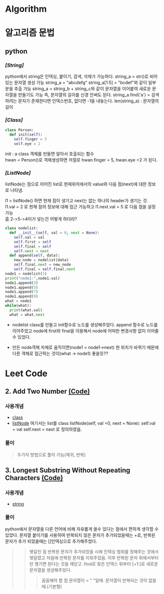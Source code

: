 # Algorithm

알고리즘
문법
===========

python
-------------
### *[String]*
python에서 string은 인덱싱, 붙이기, 검색, 삭제가 가능하다.
string_a = str()로 비어있는 문자열 생성 가능
string_a = "abcdefg"
string_a[1:5] = "bcdef"와 같이 일부분을 추출 가능
string_a = string_b + string_c와 같이 문자열을 이어붙여 새로운 문자열을 만들기도 가능
즉, 문자열의 길이를 신경 안써도 된다.
string_a.find('a') = 검색하려는 문자가 존재한다면 인덱스번호, 없다면 -1을 내놓는다.
len(string_a) : 문자열의 길이


### *[Class]*
~~~python
class Person: 
  def init(self):
    self.finger = 5
    self.eye = 2
~~~
init : a class 객체를 만들면 알아서 호출되는 함수 <br>
hwan = Person()로 객체생성하면 저절로 hwan.finger = 5, hwan.eye =2 가 된다.

### *[ListNode]*
listNode는 점으로 이어진 list로 현재위치에서의 value와 다음 점(next)에 대한 정보로 나타냄.

l1 = listNode() 하면 현재 점이 생기고 next는 없는 하나의 header가 생기는 것. 
<br> 
l1.val = 2 로 현재 점의 정보에 대해 접근 가능하고 l1.next.val = 5 로 다음 점을 설정 가능 
<br>
흠 2->5->4이거 넣는건 어떻게 하더라?
~~~python
class nodelist:
  def __init__(self, val = 0, next = None):
    self.val = val
    self.first = self
    self.final = self
    self.next = next
  def append(self, data):
    new_node = nodelist(data)
    self.final.next = new_node
    self.final = self.final.next
node1 = nodelist(1)
print("node1:",node1.val)
node1.append(3)
node1.append(5)
node1.append(7)
node1.append(9)
what = node1
while(what):
  print(what.val)
  what = what.next
~~~
* nodelist class를 만들고 init함수로 노드를 생성해주었다.
append 함수로 노드를 이어주었고 node에 first와 final을 이용해서 node에 어떠한 변경사항 없이 이어줄 수 있었다.

* 만든 node객체 자체로 움직이면(node1 = node1->next) 현 위치가 바뀌기 때문에
다른 객체로 접근하는 것이(what -> node1) 좋을듯??

Leet Code
====================
## 2. Add Two Number [(Code)](https://github.com/peter5659/Algorithm/commit/4c0c83262bbe60da3cde7e72e96c642c47f9a056)

### 사용개념

* [class](#class)
* [listNode](#listNode) 여기서는 list를 class listNode(self, val =0, next = None): self.val = val self.next = next 로 정의하였음.

### 풀이
> 두가지 방법으로 풀이 가능(재귀, 반복)

## 3. Longest Substring Without Repeating Characters  [(Code)](https://github.com/peter5659/Algorithm/commit/1d9aba8ce0a1ec48866930cc44f683427be2f862)

### 사용개념

* [string](#string)

### 풀이
> 
python에서 문자열을 다른 언어에 비해 자유롭게 쓸수 있다는 점에서 편하게 생각할 수 있었다.
문자열 붙이기를 사용하여 반복되지 않은 문자가 추가되었을때는 +로,
반복된 문자가 추가 되었을때는 []인덱싱으로 추가해주었다.
>>헷갈린 점
반복된 문자가 추가되었을 시에 인덱싱 범위를 정해주는 것에서 헷갈렸고 
처음에 반복된 문자를 지워주었음.
이후 반복된 문자 뒤에서부터만 챙기면 된다는 것을 깨닫고 .find로 찾은 인덱스 뒤부터 [+1:]로 새로운 문자열을 생성해주었다.
>>> 꼼꼼해야 할 점
문자열이 = " "일때.
문자열이 반복되는 것이 없을때.(기본형)


